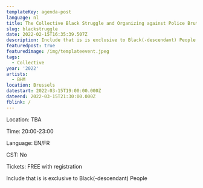 ```yaml
---
templateKey: agenda-post
language: nl
title: The Collective Black Struggle and Organizing against Police Brutality
slug: blackstruggle
date: 2022-02-15T16:35:39.507Z
description: Include that is is exclusive to Black(-descendant) People
featuredpost: true
featuredimage: /img/templateevent.jpeg
tags:
  - Collective
year: '2022'
artists:
  - BHM
location: Brussels
datestart: 2022-03-15T19:00:00.000Z
dateend: 2022-03-15T21:30:00.000Z
fblink: /
---
```


Location: TBA

Time: 20:00-23:00

Language: EN/FR

CST: No

Tickets: FREE with registration

Include that is is exclusive to Black(-descendant) People
